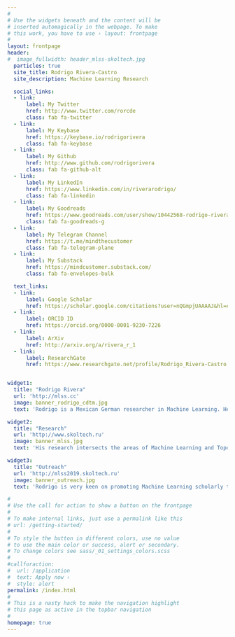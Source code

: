 ```yaml
---
#
# Use the widgets beneath and the content will be
# inserted automagically in the webpage. To make
# this work, you have to use › layout: frontpage
#
layout: frontpage
header:
#  image_fullwidth: header_mlss-skoltech.jpg
  particles: true
  site_title: Rodrigo Rivera-Castro
  site_description: Machine Learning Research

  social_links:
  - link:
      label: My Twitter
      href: http://www.twitter.com/rorcde
      class: fab fa-twitter
  - link:
      label: My Keybase
      href: https://keybase.io/rodrigorivera
      class: fab fa-keybase
  - link:
      label: My Github
      href: http://www.github.com/rodrigorivera
      class: fab fa-github-alt
  - link:
      label: My LinkedIn
      href: https://www.linkedin.com/in/riverarodrigo/
      class: fab fa-linkedin
  - link:
      label: My Goodreads
      href: https://www.goodreads.com/user/show/10442568-rodrigo-rivera
      class: fab fa-goodreads-g
  - link:
      label: My Telegram Channel
      href: https://t.me/mindthecustomer
      class: fab fa-telegram-plane
  - link:
      label: My Substack
      href: https://mindcustomer.substack.com/
      class: fab fa-envelopes-bulk

  text_links:
  - link:
      label: Google Scholar
      href: https://scholar.google.com/citations?user=nQGmpjUAAAAJ&hl=en
  - link:
      label: ORCID ID
      href: https://orcid.org/0000-0001-9230-7226
  - link:
      label: ArXiv
      href: http://arxiv.org/a/rivera_r_1
  - link:
      label: ResearchGate
      href: https://www.researchgate.net/profile/Rodrigo_Rivera-Castro


widget1:
  title: "Rodrigo Rivera"
  url: 'http://mlss.cc'
  image: banner_rodrigo_cdtm.jpg
  text: 'Rodrigo is a Mexican German researcher in Machine Learning. He brings more than twelve years of experience working on applied machine learning tasks for the e-commerce, technology, and FMCG sectors.'

widget2:
  title: "Research"
  url: 'http://www.skoltech.ru'
  image: banner_mlss.jpg
  text: 'His research intersects the areas of Machine Learning and Topological Data Analysis for time series and graph data. He seeks to advance the theory to provide forecasting and user modeling applications, emphasizing robust machine-learning software to address societal problems.'

widget3:
  title: "Outreach"
  url: 'http://mlss2019.skoltech.ru'
  image: banner_outreach.jpg
  text: 'Rodrigo is very keen on promoting Machine Learning scholarly through academic outreach activities. Two examples of this are co-organizing international events such as SMILES in 2021 and 2020 and MLSS in 2019.'

#  
# Use the call for action to show a button on the frontpage
#
# To make internal links, just use a permalink like this
# url: /getting-started/
#
# To style the button in different colors, use no value
# to use the main color or success, alert or secondary.
# To change colors see sass/_01_settings_colors.scss
#
#callforaction:
#  url: /application
#  text: Apply now ›
#  style: alert
permalink: /index.html
#
# This is a nasty hack to make the navigation highlight
# this page as active in the topbar navigation
#
homepage: true
---
```

